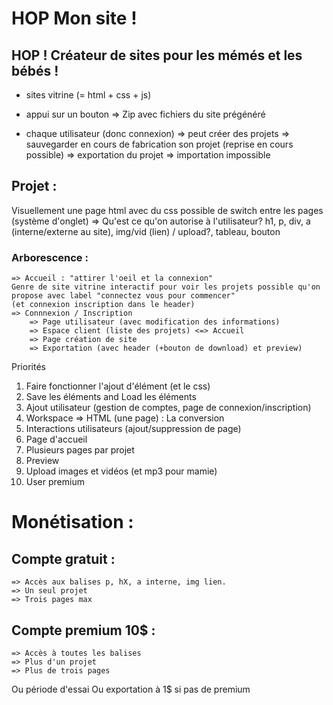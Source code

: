 # HOP Mon site !


## HOP ! Créateur de sites pour les mémés et les bébés !


- sites vitrine (= html + css + js)
- appui sur un bouton => Zip avec fichiers du site prégénéré

- chaque utilisateur (donc connexion)
	=> peut créer des projets
	=> sauvegarder en cours de fabrication son projet
		(reprise en cours possible)
	=> exportation du projet
	=> importation impossible

## Projet :
Visuellement une page html avec du css
possible de switch entre les pages (système d'onglet)
	=> Qu'est ce qu'on autorise à l'utilisateur?
		h1, p, div, a (interne/externe au site), img/vid (lien) / upload?, tableau, bouton


### Arborescence :
	=> Accueil : "attirer l'oeil et la connexion"
	Genre de site vitrine interactif pour voir les projets possible qu'on propose avec label "connectez vous pour commencer"
	(et connexion inscription dans le header)
	=> Connnexion / Inscription
		=> Page utilisateur (avec modification des informations)
		=> Espace client (liste des projets) <=> Accueil
		=> Page création de site
		=> Exportation (avec header (+bouton de download) et preview)

Priorités
1. Faire fonctionner l'ajout d'élément (et le css)
2. Save les éléments and Load les éléments
3. Ajout utilisateur (gestion de comptes, page de connexion/inscription)
4. Workspace => HTML (une page) : La conversion
5. Interactions utilisateurs (ajout/suppression de page)
6. Page d'accueil
7. Plusieurs pages par projet
8. Preview
9. Upload images et vidéos (et mp3 pour mamie)
10. User premium

# Monétisation :
## Compte gratuit :
	=> Accès aux balises p, hX, a interne, img lien.
	=> Un seul projet
	=> Trois pages max

## Compte premium 10$ : 
	=> Accès à toutes les balises
	=> Plus d'un projet
	=> Plus de trois pages

Ou période d'essai
Ou exportation à 1$ si pas de premium